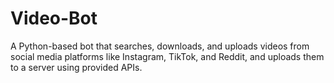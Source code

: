 # Video-Bot
A Python-based bot that searches, downloads, and uploads videos from social media platforms like Instagram, TikTok, and Reddit, and uploads them to a server using provided APIs.
